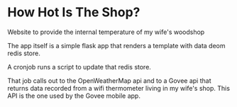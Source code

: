 # How Hot Is The Shop?
Website to provide the internal temperature of my wife's woodshop

The app itself is a simple flask app that renders a template with data deom redis store.

A cronjob runs a script to update that redis store.

That job calls out to the OpenWeatherMap api and to a Govee api that returns data recorded from a wifi thermometer
living in my wife's shop. This API is the one used by the Govee mobile app.